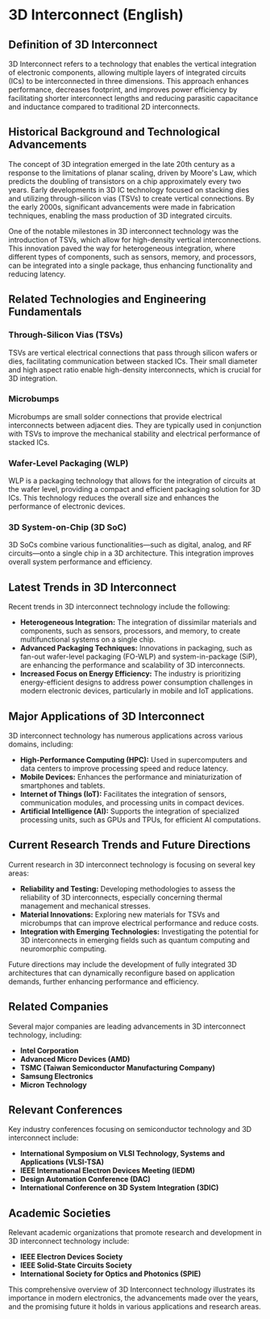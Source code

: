 # 3D Interconnect (English)

## Definition of 3D Interconnect

3D Interconnect refers to a technology that enables the vertical integration of electronic components, allowing multiple layers of integrated circuits (ICs) to be interconnected in three dimensions. This approach enhances performance, decreases footprint, and improves power efficiency by facilitating shorter interconnect lengths and reducing parasitic capacitance and inductance compared to traditional 2D interconnects. 

## Historical Background and Technological Advancements

The concept of 3D integration emerged in the late 20th century as a response to the limitations of planar scaling, driven by Moore's Law, which predicts the doubling of transistors on a chip approximately every two years. Early developments in 3D IC technology focused on stacking dies and utilizing through-silicon vias (TSVs) to create vertical connections. By the early 2000s, significant advancements were made in fabrication techniques, enabling the mass production of 3D integrated circuits.

One of the notable milestones in 3D interconnect technology was the introduction of TSVs, which allow for high-density vertical interconnections. This innovation paved the way for heterogeneous integration, where different types of components, such as sensors, memory, and processors, can be integrated into a single package, thus enhancing functionality and reducing latency.

## Related Technologies and Engineering Fundamentals

### Through-Silicon Vias (TSVs)

TSVs are vertical electrical connections that pass through silicon wafers or dies, facilitating communication between stacked ICs. Their small diameter and high aspect ratio enable high-density interconnects, which is crucial for 3D integration.

### Microbumps

Microbumps are small solder connections that provide electrical interconnects between adjacent dies. They are typically used in conjunction with TSVs to improve the mechanical stability and electrical performance of stacked ICs.

### Wafer-Level Packaging (WLP)

WLP is a packaging technology that allows for the integration of circuits at the wafer level, providing a compact and efficient packaging solution for 3D ICs. This technology reduces the overall size and enhances the performance of electronic devices.

### 3D System-on-Chip (3D SoC)

3D SoCs combine various functionalities—such as digital, analog, and RF circuits—onto a single chip in a 3D architecture. This integration improves overall system performance and efficiency.

## Latest Trends in 3D Interconnect

Recent trends in 3D interconnect technology include the following:

- **Heterogeneous Integration:** The integration of dissimilar materials and components, such as sensors, processors, and memory, to create multifunctional systems on a single chip.
- **Advanced Packaging Techniques:** Innovations in packaging, such as fan-out wafer-level packaging (FO-WLP) and system-in-package (SiP), are enhancing the performance and scalability of 3D interconnects.
- **Increased Focus on Energy Efficiency:** The industry is prioritizing energy-efficient designs to address power consumption challenges in modern electronic devices, particularly in mobile and IoT applications.

## Major Applications of 3D Interconnect

3D interconnect technology has numerous applications across various domains, including:

- **High-Performance Computing (HPC):** Used in supercomputers and data centers to improve processing speed and reduce latency.
- **Mobile Devices:** Enhances the performance and miniaturization of smartphones and tablets.
- **Internet of Things (IoT):** Facilitates the integration of sensors, communication modules, and processing units in compact devices.
- **Artificial Intelligence (AI):** Supports the integration of specialized processing units, such as GPUs and TPUs, for efficient AI computations.

## Current Research Trends and Future Directions

Current research in 3D interconnect technology is focusing on several key areas:

- **Reliability and Testing:** Developing methodologies to assess the reliability of 3D interconnects, especially concerning thermal management and mechanical stresses.
- **Material Innovations:** Exploring new materials for TSVs and microbumps that can improve electrical performance and reduce costs.
- **Integration with Emerging Technologies:** Investigating the potential for 3D interconnects in emerging fields such as quantum computing and neuromorphic computing.

Future directions may include the development of fully integrated 3D architectures that can dynamically reconfigure based on application demands, further enhancing performance and efficiency.

## Related Companies

Several major companies are leading advancements in 3D interconnect technology, including:

- **Intel Corporation**
- **Advanced Micro Devices (AMD)**
- **TSMC (Taiwan Semiconductor Manufacturing Company)**
- **Samsung Electronics**
- **Micron Technology**

## Relevant Conferences

Key industry conferences focusing on semiconductor technology and 3D interconnect include:

- **International Symposium on VLSI Technology, Systems and Applications (VLSI-TSA)**
- **IEEE International Electron Devices Meeting (IEDM)**
- **Design Automation Conference (DAC)**
- **International Conference on 3D System Integration (3DIC)**

## Academic Societies

Relevant academic organizations that promote research and development in 3D interconnect technology include:

- **IEEE Electron Devices Society**
- **IEEE Solid-State Circuits Society**
- **International Society for Optics and Photonics (SPIE)**

This comprehensive overview of 3D Interconnect technology illustrates its importance in modern electronics, the advancements made over the years, and the promising future it holds in various applications and research areas.